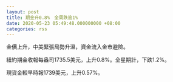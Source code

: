 ```yaml
---
layout: post
title: 期金升0.8%　全周跌逾1%
date: 2020-05-23 05:49:48.000000000 +08:00
categories: rss
---
```


金價上升，中美緊張局勢升溫，資金流入金市避險。

紐約期金收報每盎司1735.5美元，上升0.8%。全星期計，下跌1.2%。

現貨金較早時報1739美元，上升0.57%。
